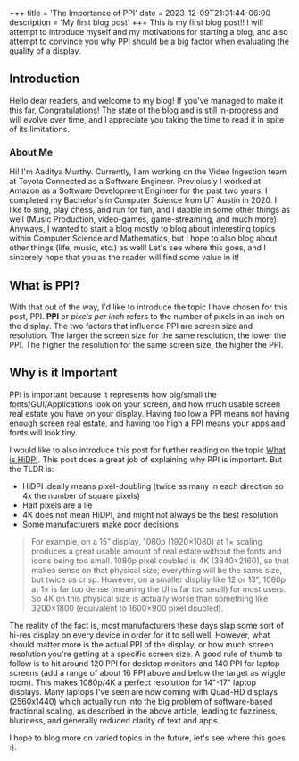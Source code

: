 +++
title = 'The Importance of PPI'
date = 2023-12-09T21:31:44-06:00
description = 'My first blog post'
+++
This is my first blog post!! I will attempt to introduce myself and
my motivations for starting a blog, and also attempt to convince you
why PPI should be a big factor when evaluating the quality of a display.

## Introduction
Hello dear readers, and welcome to my blog! If you've managed to make it this far,
Congratulations! The state of the blog and is still in-progress and will evolve over time, and I appreciate
you taking the time to read it in spite of its limitations.

### About Me
Hi! I'm Aaditya Murthy. Currently, I am working on the Video Ingestion team at Toyota Connected as a Software Engineer. Previoiusly I worked at Amazon as a Software Development Engineer for the past two years. I completed my Bachelor's in Computer Science from UT Austin in 2020.
I like to sing, play chess, and run for fun, and I dabble in some other things as well (Music Production, video-games, game-streaming, and much more).
Anyways, I wanted to start a blog mostly to blog about interesting topics within Computer Science and Mathematics,
but I hope to also blog about other things (life, music, etc.) as well! Let's see where this goes, and I sincerely hope that you as the reader will find some value in it!

## What is PPI?
With that out of the way, I'd like to introduce the topic I have chosen for this post, PPI. **PPI** or *pixels per inch* refers to the number of pixels in an inch on the display. The two factors that influence PPI are screen size and resolution. The larger the screen size for the same resolution, the lower the PPI. The higher the resolution for the same screen size, the higher the PPI.

## Why is it Important
PPI is important because it represents how big/small the fonts/GUI/Applications look on your screen, and how much usable screen real estate you have on your display.
Having too low a PPI means not having enough screen real estate, and having too high a PPI means your apps and fonts will look tiny.

I would like to also introduce this post for further reading on the topic [What is HiDPI](https://cassidyjames.com/blog/what-is-hidpi/). This post
does a great job of explaining why PPI is important. But the TLDR is:

- HiDPI ideally means pixel-doubling (twice as many in each direction so 4x the number of square pixels)
- Half pixels are a lie
- 4K does not mean HiDPI, and might not always be the best resolution
- Some manufacturers make poor decisions

> For example, on a 15” display, 1080p (1920×1080) at 1× scaling produces a great usable amount of real estate without the fonts and icons being too small. 1080p pixel doubled is 4K (3840×2160), so that makes sense on that physical size; everything will be the same size, but twice as crisp. However, on a smaller display like 12 or 13”, 1080p at 1× is far too dense (meaning the UI is far too small) for most users. So 4K on this physical size is actually worse than something like 3200×1800 (equivalent to 1600×900 pixel doubled).

The reality of the fact is, most manufacturers these days slap some sort of hi-res display on every device in order for it to sell well. However, what should matter more is the actual PPI of the display, or how much screen resolution you're getting at a specific screen size. A good rule of thumb to follow is to hit around 120 PPI for desktop monitors and 140 PPI for laptop screens (add a range of about 16 PPI above and below the target as wiggle room). This makes 1080p/4K a perfect resolution for 14"-17" laptop displays. Many laptops I've seen are now coming with Quad-HD displays (2560x1440) which actually run into the big problem of software-based fractional scaling, as described in the above article, leading to fuzziness, bluriness, and generally reduced clarity of text and apps.

I hope to blog more on varied topics in the future, let's see where this goes :).